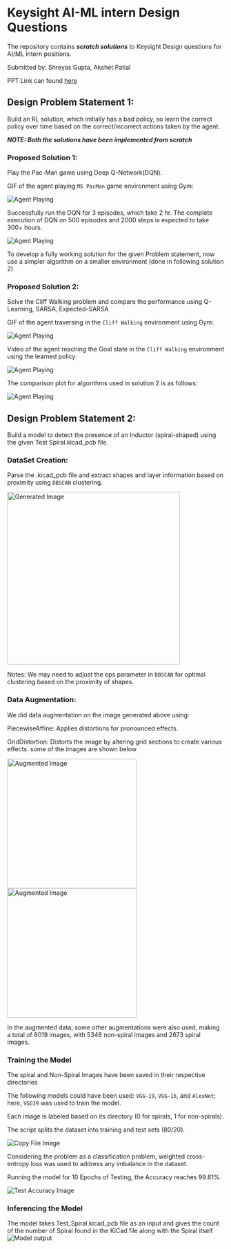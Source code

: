 # Keysight AI-ML intern Design Questions
The repository contains ***scratch solutions*** to Keysight Design questions for AI/ML intern positions.

Submitted by: Shreyas Gupta, Akshet Patial

PPT Link can found [here]([https://example.com/dataset](https://www.canva.com/design/DAGUxl9WK2w/FqY6THyusRtpmI54AMLEMQ/edit?utm_content=DAGUxl9WK2w&utm_campaign=designshare&utm_medium=link2&utm_source=sharebutton))

## Design Problem Statement 1: 
Build an RL solution, which initially has a bad policy, so learn the correct policy over time based on the correct/incorrect actions taken by the agent.

***NOTE: Both the solutions have been implemented from scratch***

### Proposed Solution 1:
Play the Pac-Man game using Deep Q-Network(DQN).

GIF of the agent playing `MS PacMan` game environment using Gym:

![Agent Playing](assets/pacman.gif)


Successfully run the DQN for 3 episodes, which take 2 hr. The complete execution of DQN on 500 episodes and 2000 steps is expected to take 300+ hours.

![Agent Playing](assets/episode.png)

To develop a fully working solution for the given Problem statement, now use a simpler algorithm on a smaller environment  (done in following solution 2)

### Proposed Solution 2:
Solve the Cliff Walking problem and compare the performance using Q-Learning, SARSA, Expected-SARSA

GIF of the agent traversing in the `Cliff Walking` environment using Gym:

![Agent Playing](assets/cliffwalking.gif)


Video of the agent reaching the Goal state in the `Cliff Walking` environment using the learned policy:

![Agent Playing](assets/episode548.gif)


The comparison plot for algorithms used in solution 2 is as follows:

![Agent Playing](assets/plot.png)

## Design Problem Statement 2:
Build a model to detect the presence of an Inductor (spiral-shaped) using the given Test Spiral.kicad_pcb file.

### DataSet Creation: 
Parse the .kicad_pcb file and extract shapes and layer information based on proximity using `DBSCAN` clustering.

<img src="assets/generated_images.png" alt="Generated Image" width="400"/>

Notes:
We may need to adjust the eps parameter in `DBSCAN` for optimal clustering based on the proximity of shapes.

### Data Augmentation:
We did data augmentation on the image generated above using:

PiecewiseAffine: Applies distortions for pronounced effects.

GridDistortion: Distorts the image by altering grid sections to create various effects. some of the images are shown below

<img src="assets/spiral_1.png" alt="Augmented Image" width="300"/>
<img src="assets/spiral_2.png" alt="Augmented Image" width="300"/>

In the augmented data, some other augmentations were also used, making a total of 8019 images, with 5346 non-spiral images and 2673 spiral images.

### Training the Model

The spiral and Non-Spiral Images have been saved in their respective directories

The following models could have been used: `VGG-19`, `VGG-16`, and `AlexNet`; here, `VGG19` was used to train the model.

Each image is labeled based on its directory (0 for spirals, 1 for non-spirals).

The script splits the dataset into training and test sets (80/20).

![Copy File Image](assets/copy_Files.png)

Considering the problem as a classification problem, weighted cross-entropy loss was used to address any imbalance in the dataset.

Running the model for 10 Epochs of Testing, the Accuracy reaches 99.81%.

![Test Accuracy Image](assets/Output.png)

### Inferencing the Model
The model takes Test_Spiral.kicad_pcb file as an input and gives the count of the number of Spiral found in the KiCad file along with the Spiral itself
![Model output](assets/Model_Prediction.png)


